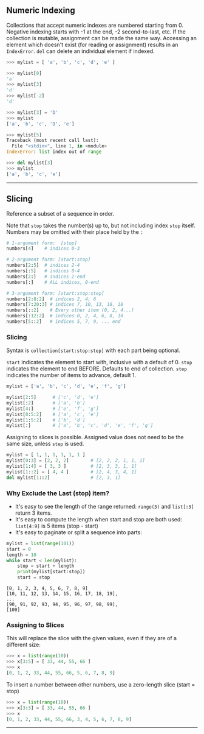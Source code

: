 
```toc
```

## Numeric Indexing
Collections that accept numeric indexes are numbered starting from 0.
Negative indexing starts with -1 at the end, -2 second-to-last, etc.
If the collection is mutable, assignment can be made the same way.
Accessing an element which doesn't exist (for reading or assignment) results in an `IndexError`.
`del` can delete an individual element if indexed.

```python
>>> mylist = [ 'a', 'b', 'c', 'd', 'e' ]

>>> mylist[0]
'a'
>>> mylist[3]
'd'
>>> mylist[-2]
'd'

>>> mylist[3] = 'D'
>>> mylist
['a', 'b', 'c', 'D', 'e']

>>> mylist[5]
Traceback (most recent call last):
  File "<stdin>", line 1, in <module>
IndexError: list index out of range

>>> del mylist[3]
>>> mylist
['a', 'b', 'c', 'e']
```






----


## Slicing
Reference a subset of a sequence in order.

Note that `stop` takes the number(s) up to, but not including index `stop` itself.
Numbers may be omitted with their place held by the `:`
```python
# 1-argument form:  [stop]
numbers[4]    # indices 0-3

# 2-argument form: [start:stop]
numbers[2:5]  # indices 2-4
numbers[:5]   # indices 0-4
numbers[2:]   # indices 2-end
numbers[:]    # ALL indices, 0-end

# 3-argument form: [start:stop:step]
numbers[2:8:2]  # indices 2, 4, 6
numbers[7:20:3] # indices 7, 10, 13, 16, 18
numbers[::2]    # Every other item (0, 2, 4...)
numbers[:12:2]  # indices 0, 2, 4, 6, 8, 10
numbers[5::2]   # indices 5, 7, 9, ... end
```


### Slicing
Syntax is `collection[start:stop:step]` with each part being optional.

`start` indicates the element to start with, inclusive with a default of 0.
`stop` indicates the element to end BEFORE. Defaults to end of collection.
`step` indicates the number of items to advance, default 1.

```python
mylist = ['a', 'b', 'c', 'd', 'e', 'f', 'g']

mylist[2:5]      # ['c', 'd', 'e']
mylist[:2]       # ['a', 'b']
mylist[4:]       # ['e', 'f', 'g']
mylist[0:5:2]    # ['a', 'c', 'e']
mylist[1:5:2]    # ['b', 'd']
mylist[:]        # ['a', 'b', 'c', 'd', 'e', 'f', 'g']
```

Assigning to slices is possible. Assigned value does not need to be the same size, unless `step` is used.

```python
mylist = [ 1, 1, 1, 1, 1, 1 ]
mylist[0:3] = [2, 2, 2]        # [2, 2, 2, 1, 1, 1]
mylist[1:4] = [ 3, 3 ]         # [2, 3, 3, 1, 1]
mylist[1::2] = [ 4, 4 ]        # [2, 4, 3, 4, 1]
del mylist[1::2]               # [2, 3, 1]
```






### Why Exclude the Last (stop) item?
- It's easy to see the length of the range returned:   `range(3)` and `list[:3]` return 3 items.
- It's easy to compute the length when start and stop are both used:  `list[4:9]` is 5 items (stop - start)
- It's easy to paginate or split a sequence into parts:
```python
mylist = list(range(101))
start = 0
length = 10
while start < len(mylist):
	stop = start + length
	print(mylist[start:stop])
	start = stop
```

```output
[0, 1, 2, 3, 4, 5, 6, 7, 8, 9]
[10, 11, 12, 13, 14, 15, 16, 17, 18, 19],
...
[90, 91, 92, 93, 94, 95, 96, 97, 98, 99],
[100]
```

### Assigning to Slices
This will replace the slice with the given values, even if they are of a different size:

```python
>>> x = list(range(10))
>>> x[3:5] = [ 33, 44, 55, 66 ]
>>> x
[0, 1, 2, 33, 44, 55, 66, 5, 6, 7, 8, 9]
```

To insert a number between other numbers, use a zero-length slice (start = stop)
```python
>>> x = list(range(10))
>>> x[3:3] = [ 33, 44, 55, 66 ]
>>> x
[0, 1, 2, 33, 44, 55, 66, 3, 4, 5, 6, 7, 8, 9]
```



------

